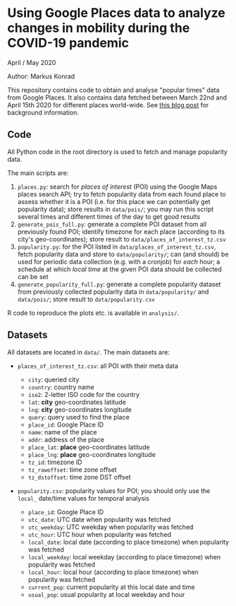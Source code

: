 # Using Google Places data to analyze changes in mobility during the COVID-19 pandemic

April / May 2020

Author: Markus Konrad

This repository contains code to obtain and analyse "popular times" data from Google Places. It also contains data fetched between March 22nd and April 15th 2020 for different places world-wide. See [this blog post](https://datascience.blog.wzb.eu/2020/05/11/using-google-places-data-to-analyze-changes-in-mobility-during-the-covid-19-pandemic/) for background information.


## Code

All Python code in the root directory is used to fetch and manage popularity data.

The main scripts are:

1. `places.py`: search for *places of interest* (POI) using the Google Maps places search API; try to fetch popularity data from each found place to assess whether it is a POI (i.e. for this place we can potentially get popularity data); store results in `data/pois/`; you may run this script several times and different times of the day to get good results
2. `generate_pois_full.py`: generate a complete POI dataset from all previously found POI; identify timezone for each place (according to its city's geo-coordinates); store result to `data/places_of_interest_tz.csv`
3. `popularity.py`: for the POI listed in `data/places_of_interest_tz.csv`, fetch popularity data and store to `data/popularity/`; can (and should) be used for periodic data collection (e.g. with a cronjob) for *each* hour; a schedule at which *local time* at the given POI data should be collected can be set
4. `generate_popularity_full.py`: generate a complete popularity dataset from previously collected popularity data in `data/popularity/` and `data/pois/`; store result to `data/popularity.csv`

R code to reproduce the plots etc. is available in `analysis/`.

## Datasets

All datasets are located in `data/`. The main datasets are:

- `places_of_interest_tz.csv`: all POI with their meta data
    - `city`: queried city
    - `country`: country name
    - `iso2`: 2-letter ISO code for the country
    - `lat`: **city** geo-coordinates latitude 
    - `lng`: **city** geo-coordinates longitude
    - `query`: query used to find the place
    - `place_id`: Google Place ID
    - `name`: name of the place
    - `addr`: address of the place
    - `place_lat`: **place** geo-coordinates latitude 
    - `place_lng`: **place** geo-coordinates longitude
    - `tz_id`: timezone ID
    - `tz_rawoffset`: time zone offset
    - `tz_dstoffset`: time zone DST offset

- `popularity.csv`: popularity values for POI; you should only use the `local_` date/time values for temporal analysis
    - `place_id`: Google Place ID
    - `utc_date`: UTC date when popularity was fetched
    - `utc_weekday`: UTC weekday when popularity was fetched
    - `utc_hour`: UTC hour when popularity was fetched
    - `local_date`: local date (according to place timezone) when popularity was fetched
    - `local_weekday`: local weekday (according to place timezone) when popularity was fetched
    - `local_hour`: local hour (according to place timezone) when popularity was fetched
    - `current_pop`: current popularity at this local date and time
    - `usual_pop`: usual popularity at local weekday and hour
